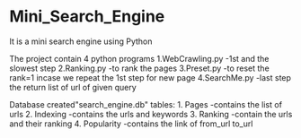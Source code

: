# Mini_Search_Engine
It is a mini search engine using Python

The project contain 4 python programs
1.WebCrawling.py
    -1st and the slowest step
2.Ranking.py
    -to rank the pages
3.Preset.py
    -to reset the rank=1 incase we repeat the 1st step for new page
4.SearchMe.py
    -last step the return list of url of given query
    
Database created"search_engine.db"
tables: 1. Pages
            -contains the list of urls 
        2. Indexing
            -contains the urls and keywords 
        3. Ranking
            -contain the urls and their ranking
        4. Popularity
            -contains the link of from_url to_url
